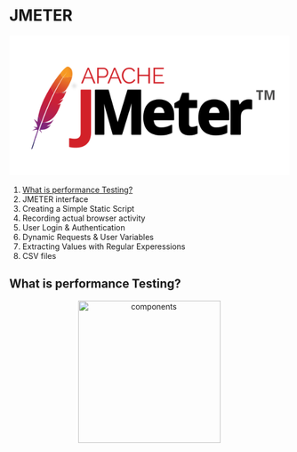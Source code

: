 # JMETER 

![jmeter icon](images/jmeter.jpg) 


1. [What is performance Testing? ](What-is-performance-Testing?)
2. JMETER interface
3. Creating a Simple Static Script
4. Recording actual browser activity
5. User Login & Authentication
6. Dynamic Requests & User Variables 
7. Extracting Values with Regular Experessions 
8. CSV files 


## What is performance Testing?




<p align="center">
<img src="comps.jpg" title="components" width="256" height="256">
</p>